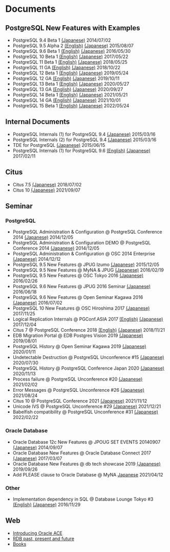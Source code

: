 # Documents

## PostgreSQL New Features with Examples
- PostgreSQL 9.4 Beta 1 [(Japanese)](postgresql94_beta1_new_features_ja_20140702-1.pdf) 2014/07/02
- PostgreSQL 9.5 Alpha 2 [(English)](postgresql95_alpha2_new_feature_en_20150807-1.pdf) [(Japanese)](postgresql95_alpha2_new_features_ja_20150807-1.pdf) 2015/08/07
- PostgreSQL 9.6 Beta 1 [(English)](postgresql96_beta1_new_features_en_20160606-1.pdf) [(Japanese)](postgresql96_beta1_new_features_ja_20160530-1.pdf) 2016/05/30
- PostgreSQL 10 Beta 1 [(English)](postgresql10_beta1_new_features_en_20170522-1.pdf) [(Japanese)](postgresql10_beta1_new_features_ja_20170522-1.pdf) 2017/05/22
- PostgreSQL 11 Beta 1 [(English)](postgresql11_beta1_new_features_en_20180525-1.pdf) [(Japanese)](postgresql11_beta1_new_features_ja_20180525-1.pdf) 2018/05/25
- PostgreSQL 11 GA [(English)](postgresql11_ga_new_features_en_20181022-1.pdf) [(Japanese)](postgresql11_ga_new_features_ja_20181022-1.pdf) 2018/10/22
- PostgreSQL 12 Beta 1 [(English)](postgresql12_beta1_new_features_en_20190524-1.pdf) [(Japanese)](postgresql12_beta1_new_features_ja_20190524-1.pdf) 2019/05/24
- PostgreSQL 12 GA [(English)](postgresql12_ga_new_features_en_20191011-1.pdf) [(Japanese)](postgresql12_ga_new_features_ja_20191011-1.pdf) 2019/10/11
- PostgreSQL 13 Beta 1 [(English)](postgresql13_beta1_new_features_en_20200527-1.pdf) [(Japanese)](postgresql13_beta1_new_features_ja_20200527-1.pdf) 2020/05/27
- PostgreSQL 13 GA [(English)](postgresql13_ga_new_features_en_20200927-1.pdf) [(Japanese)](postgresql13_ga_new_features_ja_20200927-1.pdf) 2020/09/27
- PostgreSQL 14 Beta 1 [(English)](postgresql14_beta1_new_features_en_20210521-1.pdf) [(Japanese)](postgresql14_beta1_new_features_ja_20210521-1.pdf) 2021/05/21
- PostgreSQL 14 GA [(English)](postgresql14_ga_new_features_en_20211001-1.pdf) [(Japanese)](postgresql14_ga_new_features_ja_20211001-1.pdf) 2021/10/01
- PostgreSQL 15 Beta 1 [(English)](postgresql15_beta1_new_features_en_20220524-1.pdf) [(Japanese)](postgresql15_beta1_new_features_ja_20220524-1.pdf) 2022/05/24

## Internal Documents
- PostgreSQL Internals (1) for PostgreSQL 9.4 [(Japanese)](postgresql94_internals_1_ja_20150316-1.pdf) 2015/03/16
- PostgreSQL Internals (2) for PostgreSQL 9.4 [(Japanese)](postgresql94_internals_2_ja_20150316-1.pdf) 2015/03/16
- TDE for PostgreSQL  [(Japanese)](tde_for_postgresql_ja_20150615-1.pdf) 2015/06/15
- PostgreSQL Internals (1) for PostgreSQL 9.6 [(English)](postgresql96_internals_1_en_20170211-1.pdf) [(Japanese)](postgresql96_internals_1_ja_20170211-1.pdf) 2017/02/11

## Citus
- Citus 7.5 [(Japanese)](citus_7_20180702-1.pdf) 2018/07/02
- Citus 10 [(Japanese)](citus_10_20210907-1.pdf) 2021/09/07

## Seminar
### PostgreSQL
- PostgreSQL Administration & Configuration @ PostgreSQL Conference 2014 [(Japanese)](postgresql_conference_2014_handson_20141205-1.pdf) 2014/12/05
- PostgreSQL Administration & Configuration DEMO @ PostgreSQL Conference 2014 [(Japanese)](postgresql_conference_2014_handson_demo_20141205-1.pdf) 2014/12/05
- PostgreSQL Administration & Configuration @ OSC 2014 Enterprise [(Japanese)](osc2014-postgresql_admin_configuration_20141212-1.pdf) 2014/12/12
- PostgreSQL 9.5 New Features @ JPUG Izumo [(Japanese)](jpug_izumo_postgresql_95_new_feature-20151205-1.pdf) 2015/12/05
- PostgreSQL 9.5 New Features @ MyNA & JPUG [(Japanese)](myna-jpug-postgresql_95_new_features_20160219-1.pdf) 2016/02/19
- PostgreSQL 9.5 New Features @ OSC Tokyo 2016 [(Japanese)](osc_2016_spring_postgresql95_new_feature_20160226-1.pdf) 2016/02/26
- PostgreSQL 9.6 New Features @ JPUG 2016 Seminar [(Japanese)](jpug_2016_postgresql_96_new_feature_ja_20160618-1.pdf) 2016/06/18
- PostgreSQL 9.6 New Features @ Open Seminar Kagawa 2016 [(Japanese)](open_seminar_kagawa_2016_postgresql_96_new_feature_20160702-1.pdf) 2016/07/02
- PostgreSQL 10 New Features @ OSC Hiroshima 2017 [(Japanese)](osc_hiroshima_2017_postgresql_10_new_features_20171125-1.pdf) 2017/11/25
- Logical Replication Internals @ PGConf.ASIA 2017 [(English)](pgconf_asia_2017_logical_replication_us_20171204-1.pdf) [(Japanese)](pgconf_asia_2017_logical_replication_ja_20171204-1.pdf) 2017/12/04
- Citus 7 @ PostgreSQL Conference 2018 [(English)](postgresql_conference_2018_citus_en_20181121-1.pdf) [(Japanese)](postgresql_conference_2018_citus_ja_20181121-1.pdf) 2018/11/21
- EDB Migration Portal @ EDB Postgres Vision 2019 [(Japanese)](edb_postgresvision_2019_migration_portal_20190801-1.pdf) 2019/08/01
- PostgreSQL History @ Open Seminar Kagawa 2019 [(Japanese)](open_seminar_kagawa_2019_postgresql_history_20200111-1.pdf) 2020/01/11
- Undetectable Destruction @ PostgreSQL Unconference #15 [(Japanese)](postgresql_unconference_15_broken_database_20200730-1.pdf) 2020/07/30
- PostgreSQL History @ PostgreSQL Conference Japan 2020 [(Japanese)](postgresql_conference_2020_postgresql_features_20201113-1.pdf) 2020/11/13
- Process failure @ PostgreSQL Unconference #20 [(Japanese)](postgresql_unconference_20_process_20210202-1.pdf) 2021/02/02
- Error Messages @ PostgreSQL Unconference #26 [(Japanese)](postgresql_unconference_26_error_20210824-1.pdf) 2021/08/24
- Citus 10 @ PostgreSQL Conference 2021 [(Japanese)](postgresql_conference_2021_citus10_20211112-1.pdf) 2021/11/12
- Unicode IVS @ PostgreSQL Unconference #29 [(Japanese)](postgresql_unconference_29_locale_20211221-1.pdf) 2021/12/21
- Babelfish compatibility @ PostgreSQL Unconference #31 [(Japanese)](postgresql_unconference_31_babelfish_20220202-1.pdf) 2022/02/22

### Oracle Database
- Oracle Database 12c New Features @ JPOUG SET EVENTS 20140907 [(Japanese)](jpoug_setevents_20140907_oracle_new_features_20140907-1.pdf) 2014/09/07
- Oracle Database New Features @ Oracle Database Connect 2017 [(Japanese)](oracle_database_connect_2017_new_feature_20170307-1.pdf) 2017/03/07
- Oracle Database New Features @ db tech showcase 2019 [(Japanese)](db_tech_showcase_2019_oracle_new_features_ja_20190926-1.pdf) 2019/09/26
- Add PLEASE clause to Oracle Database @ MyNA [Japanese](add_please_clause_to_oracle_ja_20210412-1.pdf) 2021/04/12

### Other
- Implementation dependency in SQL @ Database Lounge Tokyo #3 [(English)](database_lounge_tokyo_3_sql_statement_diff_en_20161129-1.pdf) [(Japanese)](database_lounge_tokyo_3_sql_statement_diff_ja_20161129-1.pdf) 2016/11/29

## Web
- [Introducing Oracle ACE](https://www.oracle.com/jp/technical-resources/articles/noriyoshi-shinoda.html)
- [RDB past, present and future](https://atmarkit.itmedia.co.jp/ait/articles/2112/07/news008.html)
- [Books](https://www.amazon.co.jp/s?k=%E7%AF%A0%E7%94%B0%E5%85%B8%E8%89%AF)
